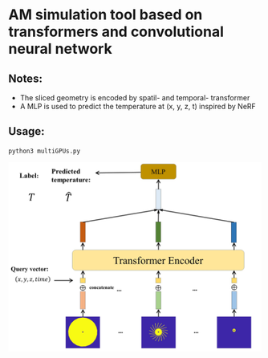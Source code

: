 # AM simulation tool based on transformers and convolutional neural network #

## Notes: 
* The sliced geometry is encoded by spatil- and temporal- transformer 
* A MLP is used to predict the temperature at (x, y, z, t) inspired by NeRF 

## Usage:
```python
python3 multiGPUs.py
```
![alt text](/Asset/model_architecture.jpg)
